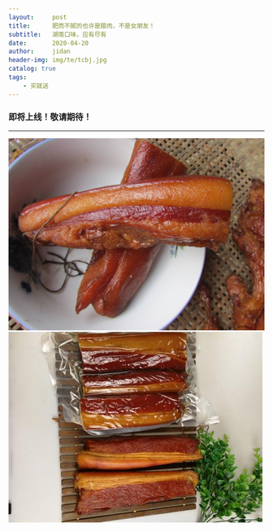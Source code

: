 ```yaml
---
layout:     post
title:      肥而不腻的也许是腊肉，不是女朋友！
subtitle:   湖南口味，应有尽有
date:       2020-04-20
author:     jidan
header-img: img/te/tcbj.jpg
catalog: true
tags:
    - 买就送
---
```

### 即将上线！敬请期待！
---
![](/img/te/1.jpg)
![](/img/te/22.jpg)